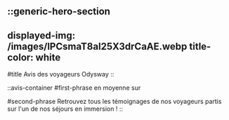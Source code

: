 ::generic-hero-section
---
displayed-img: /images/lPCsmaT8al25X3drCaAE.webp
title-color: white
---
#title
Avis des voyageurs Odysway
::

::avis-container
#first-phrase
en moyenne sur

#second-phrase
Retrouvez tous les témoignages de nos voyageurs partis sur l'un de nos séjours en immersion !
::
